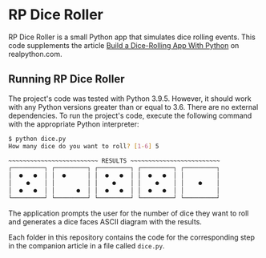 # RP Dice Roller

RP Dice Roller is a small Python app that simulates dice rolling events. This code supplements the article [Build a Dice-Rolling App With Python](https://realpython.com/python-dice-roll/) on realpython.com.

## Running RP Dice Roller

The project's code was tested with Python 3.9.5. However, it should work with any Python versions greater than or equal to 3.6. There are no external dependencies. To run the project's code, execute the following command with the appropriate Python interpreter:

```sh
$ python dice.py
How many dice do you want to roll? [1-6] 5

~~~~~~~~~~~~~~~~~~~~~~~~~ RESULTS ~~~~~~~~~~~~~~~~~~~~~~~~~
┌─────────┐ ┌─────────┐ ┌─────────┐ ┌─────────┐ ┌─────────┐
│  ●   ●  │ │  ●      │ │  ●   ●  │ │  ●   ●  │ │         │
│    ●    │ │         │ │    ●    │ │    ●    │ │    ●    │
│  ●   ●  │ │      ●  │ │  ●   ●  │ │  ●   ●  │ │         │
└─────────┘ └─────────┘ └─────────┘ └─────────┘ └─────────┘
```

The application prompts the user for the number of dice they want to roll and generates a dice faces ASCII diagram with the results.

Each folder in this repository contains the code for the corresponding step in the companion article in a file called `dice.py`.
